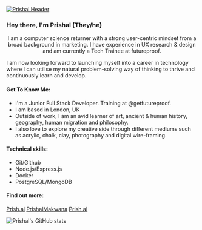 [![Prishal Header](https://i.ibb.co/s2X8Mds/Screenshot-2022-04-22-at-10-46-13.png "Header")](https://prish.al/)

### Hey there, I'm Prishal (They/he)

<p align="center">
I am a computer science returner with a strong user-centric mindset from a broad background in marketing. I have experience in UX research & design and am currently a Tech Trainee at futureproof.

I am now looking forward to launching myself into a career in technology where I can utilise my natural problem-solving way of thinking to thrive and continuously learn and develop.

</p>

#### Get To Know Me:

- I'm a Junior Full Stack Developer. Training at @getfutureproof.
- I am based in London, UK
- Outside of work, I am an avid learner of art, ancient & human history, geography, human migration and philosophy.
- I also love to explore my creative side through different mediums such as acrylic, chalk, clay, photography and digital wire-framing.

#### Technical skills:

- Git/Github
- Node.js/Express.js
- Docker
- PostgreSQL/MongoDB

#### Find out more:

<a href="https://prish.al"><i class="bi bi-file-person"></i> Prish.al</a>
<a href="https://www.linkedin.com/in/prishalmakwana/"><i class="bi bi-linkedin"></i>PrishalMakwana</a>
<a href="https://www.instagram.com/prish.al"><i class="bi bi-instagram"></i>Prish.al</a>

![Prishal's GitHub stats](https://github-readme-stats.vercel.app/api?username=prishalm&show_icons=true&theme=dracula)
